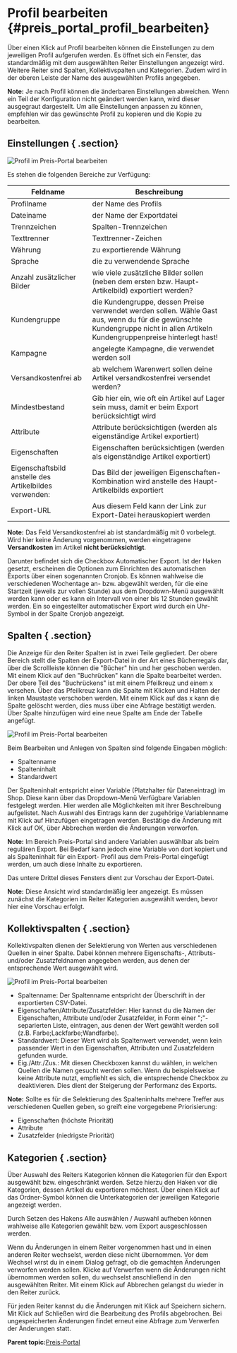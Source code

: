 # Profil bearbeiten {#preis_portal_profil_bearbeiten}

Über einen Klick auf Profil bearbeiten können die Einstellungen zu dem jeweiligen Profil aufgerufen werden. Es öffnet sich ein Fenster, das standardmäßig mit dem ausgewählten Reiter Einstellungen angezeigt wird. Weitere Reiter sind Spalten, Kollektivspalten und Kategorien. Zudem wird in der oberen Leiste der Name des ausgewählten Profils angegeben.

**Note:** Je nach Profil können die änderbaren Einstellungen abweichen. Wenn ein Teil der Konfiguration nicht geändert werden kann, wird dieser ausgegraut dargestellt. Um alle Einstellungen anpassen zu können, empfehlen wir das gewünschte Profil zu kopieren und die Kopie zu bearbeiten.

## Einstellungen { .section}

![](Bilder/Abb115_116_Profil_im_Preis_Portal_bearbeiten_.png "Profil im Preis-Portal bearbeiten")

Es stehen die folgenden Bereiche zur Verfügung:

|Feldname|Beschreibung|
|--------|------------|
|Profilname|der Name des Profils|
|Dateiname|der Name der Exportdatei|
|Trennzeichen|Spalten-Trennzeichen|
|Texttrenner|Texttrenner-Zeichen|
|Währung|zu exportierende Währung|
|Sprache|die zu verwendende Sprache|
|Anzahl zusätzlicher Bilder|wie viele zusätzliche Bilder sollen \(neben dem ersten bzw. Haupt-Artikelbild\) exportiert werden?|
|Kundengruppe|die Kundengruppe, dessen Preise verwendet werden sollen. Wähle Gast aus, wenn du für die gewünschte Kundengruppe nicht in allen Artikeln Kundengruppenpreise hinterlegt hast!|
|Kampagne|angelegte Kampagne, die verwendet werden soll|
|Versandkostenfrei ab|ab welchem Warenwert sollen deine Artikel versandkostenfrei versendet werden?|
|Mindestbestand|Gib hier ein, wie oft ein Artikel auf Lager sein muss, damit er beim Export berücksichtigt wird|
|Attribute|Attribute berücksichtigen \(werden als eigenständige Artikel exportiert\)|
|Eigenschaften|Eigenschaften berücksichtigen \(werden als eigenständige Artikel exportiert\)|
|Eigenschaftsbild anstelle des Artikelbildes verwenden:|Das Bild der jeweiligen Eigenschaften-Kombination wird anstelle des Haupt-Artikelbilds exportiert|
|Export-URL|Aus diesem Feld kann der Link zur Export-Datei herauskopiert werden|

**Note:** Das Feld Versandkostenfrei ab ist standardmäßig mit 0 vorbelegt. Wird hier keine Änderung vorgenommen, werden eingetragene **Versandkosten** im Artikel **nicht berücksichtigt**.

Darunter befindet sich die Checkbox Automatischer Export. Ist der Haken gesetzt, erscheinen die Optionen zum Einrichten des automatischen Exports über einen sogenannten Cronjob. Es können wahlweise die verschiedenen Wochentage an- bzw. abgewählt werden, für die eine Startzeit \(jeweils zur vollen Stunde\) aus dem Dropdown-Menü ausgewählt werden kann oder es kann ein Intervall von einer bis 12 Stunden gewählt werden. Ein so eingestellter automatischer Export wird durch ein Uhr-Symbol in der Spalte Cronjob angezeigt.

## Spalten { .section}

Die Anzeige für den Reiter Spalten ist in zwei Teile gegliedert. Der obere Bereich stellt die Spalten der Export-Datei in der Art eines Bücherregals dar, über die Scrollleiste können die "Bücher" hin und her geschoben werden. Mit einem Klick auf den "Buchrücken" kann die Spalte bearbeitet werden. Der obere Teil des "Buchrückens" ist mit einem Pfeilkreuz und einem x versehen. Über das Pfeilkreuz kann die Spalte mit Klicken und Halten der linken Maustaste verschoben werden. Mit einem Klick auf das x kann die Spalte gelöscht werden, dies muss über eine Abfrage bestätigt werden. Über Spalte hinzufügen wird eine neue Spalte am Ende der Tabelle angefügt.

![](Bilder/Abb117_ProfilImPreis_PortalBearbeiten.png "Profil im Preis-Portal bearbeiten")

Beim Bearbeiten und Anlegen von Spalten sind folgende Eingaben möglich:

-   Spaltenname
-   Spalteninhalt
-   Standardwert

Der Spalteninhalt entspricht einer Variable \(Platzhalter für Dateneintrag\) im Shop. Diese kann über das Dropdown-Menü Verfügbare Variablen festgelegt werden. Hier werden alle Möglichkeiten mit ihrer Beschreibung aufgelistet. Nach Auswahl des Eintrags kann der zugehörige Variablenname mit Klick auf Hinzufügen eingetragen werden. Bestätige die Änderung mit Klick auf OK, über Abbrechen werden die Änderungen verworfen.

**Note:** Im Bereich Preis-Portal sind andere Variablen auswählbar als beim regulären Export. Bei Bedarf kann jedoch eine Variable von dort kopiert und als Spalteninhalt für ein Export- Profil aus dem Preis-Portal eingefügt werden, um auch diese Inhalte zu exportieren.

Das untere Drittel dieses Fensters dient zur Vorschau der Export-Datei.

**Note:** Diese Ansicht wird standardmäßig leer angezeigt. Es müssen zunächst die Kategorien im Reiter Kategorien ausgewählt werden, bevor hier eine Vorschau erfolgt.

## Kollektivspalten { .section}

Kollektivspalten dienen der Selektierung von Werten aus verschiedenen Quellen in einer Spalte. Dabei können mehrere Eigenschafts-, Attributs- und/oder Zusatzfeldnamen angegeben werden, aus denen der entsprechende Wert ausgewählt wird.

![](Bilder/Abb118_119_ProfilImPreisPortalBearbeiten.PNG "Profil im Preis-Portal bearbeiten")

-   Spaltenname: Der Spaltenname entspricht der Überschrift in der exportierten CSV-Datei.
-   Eigenschaften/Attribute/Zusatzfelder: Hier kannst du die Namen der Eigenschaften, Attribute und/oder Zusatzfelder, in Form einer ";"-separierten Liste, eintragen, aus denen der Wert gewählt werden soll \(z.B. Farbe;Lackfarbe;Wandfarbe\).
-   Standardwert: Dieser Wert wird als Spaltenwert verwendet, wenn kein passender Wert in den Eigenschaften, Attributen und Zusatzfeldern gefunden wurde.
-   Eig./Attr./Zus.: Mit diesen Checkboxen kannst du wählen, in welchen Quellen die Namen gesucht werden sollen. Wenn du beispielsweise keine Attribute nutzt, empfiehlt es sich, die entsprechende Checkbox zu deaktivieren. Dies dient der Steigerung der Performanz des Exports.

**Note:** Sollte es für die Selektierung des Spalteninhalts mehrere Treffer aus verschiedenen Quellen geben, so greift eine vorgegebene Priorisierung:

-   Eigenschaften \(höchste Priorität\)
-   Attribute
-   Zusatzfelder \(niedrigste Priorität\)

## Kategorien { .section}

Über Auswahl des Reiters Kategorien können die Kategorien für den Export ausgewählt bzw. eingeschränkt werden. Setze hierzu den Haken vor die Kategorien, dessen Artikel du exportieren möchtest. Über einen Klick auf das Ordner-Symbol können die Unterkategorien der jeweiligen Kategorie angezeigt werden.

Durch Setzen des Hakens Alle auswählen / Auswahl aufheben können wahlweise alle Kategorien gewählt bzw. vom Export ausgeschlossen werden.

Wenn du Änderungen in einem Reiter vorgenommen hast und in einen anderen Reiter wechselst, werden diese nicht übernommen. Vor dem Wechsel wirst du in einem Dialog gefragt, ob die gemachten Änderungen verworfen werden sollen. Klicke auf Verwerfen wenn die Änderungen nicht übernommen werden sollen, du wechselst anschließend in den ausgewählten Reiter. Mit einem Klick auf Abbrechen gelangst du wieder in den Reiter zurück.

Für jeden Reiter kannst du die Änderungen mit Klick auf Speichern sichern. Mit Klick auf Schließen wird die Bearbeitung des Profils abgebrochen. Bei ungespeicherten Änderungen findet erneut eine Abfrage zum Verwerfen der Änderungen statt.

**Parent topic:**[Preis-Portal](8_8_1c_Preis_Portal.md)

